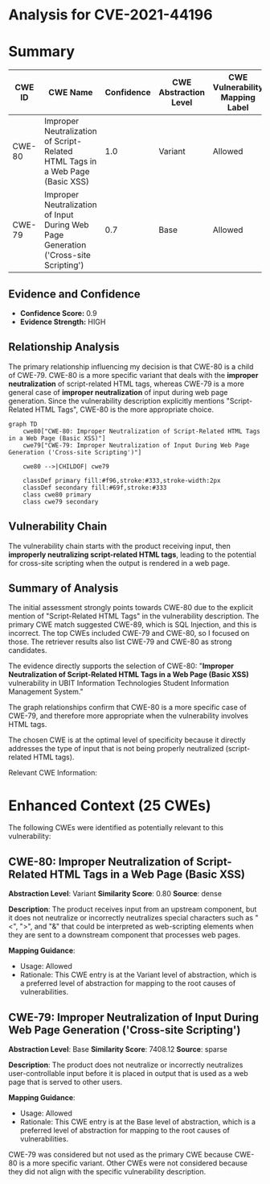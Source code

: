 # Analysis for CVE-2021-44196

# Summary
| CWE ID | CWE Name | Confidence | CWE Abstraction Level | CWE Vulnerability Mapping Label | CWE-Vulnerability Mapping Notes |
|---|---|---|---|---|---|
| CWE-80 | Improper Neutralization of Script-Related HTML Tags in a Web Page (Basic XSS) | 1.0 | Variant | Allowed | Primary CWE |
| CWE-79 | Improper Neutralization of Input During Web Page Generation ('Cross-site Scripting') | 0.7 | Base | Allowed | Secondary Candidate |

## Evidence and Confidence

*   **Confidence Score:** 0.9
*   **Evidence Strength:** HIGH

## Relationship Analysis
The primary relationship influencing my decision is that CWE-80 is a child of CWE-79. CWE-80 is a more specific variant that deals with the **improper neutralization** of script-related HTML tags, whereas CWE-79 is a more general case of **improper neutralization** of input during web page generation. Since the vulnerability description explicitly mentions "Script-Related HTML Tags", CWE-80 is the more appropriate choice.

```mermaid
graph TD
    cwe80["CWE-80: Improper Neutralization of Script-Related HTML Tags in a Web Page (Basic XSS)"]
    cwe79["CWE-79: Improper Neutralization of Input During Web Page Generation ('Cross-site Scripting')"]
    
    cwe80 -->|CHILDOF| cwe79
    
    classDef primary fill:#f96,stroke:#333,stroke-width:2px
    classDef secondary fill:#69f,stroke:#333
    class cwe80 primary
    class cwe79 secondary
```

## Vulnerability Chain
The vulnerability chain starts with the product receiving input, then **improperly neutralizing script-related HTML tags**, leading to the potential for cross-site scripting when the output is rendered in a web page.

## Summary of Analysis
The initial assessment strongly points towards CWE-80 due to the explicit mention of "Script-Related HTML Tags" in the vulnerability description. The primary CWE match suggested CWE-89, which is SQL Injection, and this is incorrect. The top CWEs included CWE-79 and CWE-80, so I focused on those. The retriever results also list CWE-79 and CWE-80 as strong candidates.

The evidence directly supports the selection of CWE-80: "**Improper Neutralization of Script-Related HTML Tags in a Web Page (Basic XSS)** vulnerability in UBIT Information Technologies Student Information Management System."

The graph relationships confirm that CWE-80 is a more specific case of CWE-79, and therefore more appropriate when the vulnerability involves HTML tags.

The chosen CWE is at the optimal level of specificity because it directly addresses the type of input that is not being properly neutralized (script-related HTML tags).

Relevant CWE Information:

# Enhanced Context (25 CWEs)
The following CWEs were identified as potentially relevant to this vulnerability:

## CWE-80: Improper Neutralization of Script-Related HTML Tags in a Web Page (Basic XSS)
**Abstraction Level**: Variant
**Similarity Score**: 0.80
**Source**: dense

**Description**:
The product receives input from an upstream component, but it does not neutralize or incorrectly neutralizes special characters such as "<", ">", and "&" that could be interpreted as web-scripting elements when they are sent to a downstream component that processes web pages.

**Mapping Guidance**:
- Usage: Allowed
- Rationale: This CWE entry is at the Variant level of abstraction, which is a preferred level of abstraction for mapping to the root causes of vulnerabilities.

## CWE-79: Improper Neutralization of Input During Web Page Generation ('Cross-site Scripting')
**Abstraction Level**: Base
**Similarity Score**: 7408.12
**Source**: sparse

**Description**:
The product does not neutralize or incorrectly neutralizes user-controllable input before it is placed in output that is used as a web page that is served to other users.

**Mapping Guidance**:
- Usage: Allowed
- Rationale: This CWE entry is at the Base level of abstraction, which is a preferred level of abstraction for mapping to the root causes of vulnerabilities.

CWE-79 was considered but not used as the primary CWE because CWE-80 is a more specific variant. Other CWEs were not considered because they did not align with the specific vulnerability description.